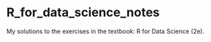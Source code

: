 # R_for_data_science_notes
My solutions to the exercises in the textbook: R for Data Science (2e). 
